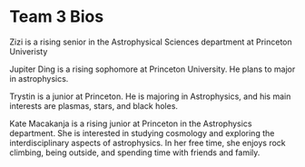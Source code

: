 Team 3 Bios
============
Zizi is a rising senior in the Astrophysical Sciences department at Princeton Univeristy

Jupiter Ding is a rising sophomore at Princeton University. He plans to major in astrophysics.


Trystin is a junior at Princeton. He is majoring in Astrophysics, and his main interests are plasmas, stars, and black holes.

Kate Macakanja is a rising junior at Princeton in the Astrophysics department. She is interested in studying cosmology and exploring the interdisciplinary aspects of astrophysics. In her free time, she enjoys rock climbing, being outside, and spending time with friends and family.
